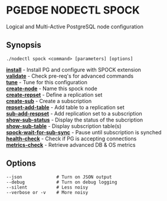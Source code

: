 # PGEDGE NODECTL SPOCK 
Logical and Multi-Active PostgreSQL node configuration

## Synopsis
    ./nodectl spock <command> [parameters] [options] 

[**install**](doc/spock-install.md)             - Install PG and configure with SPOCK extension<br>
[**validate**](doc/spock-validate.md)           - Check pre-req's for advanced commands<br>
[**tune**](doc/spock-tune.md)                   - Tune for this configuration<br>
[**create-node**](doc/spock-create-node.md)     - Name this spock node<br>
[**create-repset**](doc/spock-create-repset.md) - Define a replication set<br>
[**create-sub**](doc/spock-create-sub.md)       - Create a subscription<br>
[**repset-add-table**](doc/spock-repset-add-table.md)  - Add table to a replication set<br>
[**sub-add-respset**](doc/spock-sub-add-repset.md)     - Add replication set to a subscription<br>
[**show-sub-status**](spock-show-sub-status.md)        - Display the status of the subcription<br>
[**show-sub-table**](doc/spock-show-sub-table.md)      - Display subscription table(s)<br>
[**spock-wait-for-sub-sync**](doc/spock-wait-for-sub-sync.md)  - Pause until subscription is synched<br>
[**health-check**](doc/spock-health-check.md)          - Check if PG is accepting connections<br>
[**metrics-check**](doc/spock-metrics-check.md)        - Retrieve advanced DB & OS metrics<br>

## Options
    --json             # Turn on JSON output
    --debug            # Turn on debug logging
    --silent           # Less noisy
    --verbose or -v    # More noisy

